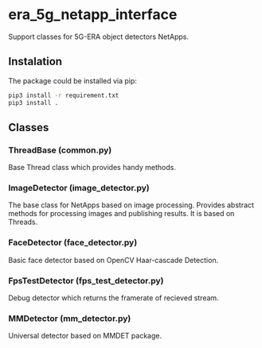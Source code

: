 # era_5g_netapp_interface

Support classes for 5G-ERA object detectors NetApps.

## Instalation

The package could be installed via pip:

```bash
pip3 install -r requirement.txt
pip3 install .
```

## Classes

### ThreadBase (common.py)

 Base Thread class which provides handy methods.

### ImageDetector (image_detector.py)

The base class for NetApps based on image processing. Provides abstract methods for processing images and publishing results. It is based on Threads.

### FaceDetector (face_detector.py)

Basic face detector based on OpenCV Haar-cascade Detection. 

### FpsTestDetector (fps_test_detector.py)

Debug detector which returns the framerate of recieved stream.

### MMDetector (mm_detector.py)

Universal detector based on MMDET package.

